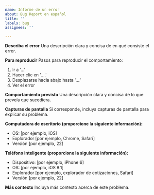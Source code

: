 ```yaml
---
name: Informe de un error
about: Bug Report en español
title: ''
labels: bug
assignees: ''

---
```


**Describa el error**
Una descripción clara y concisa de en qué consiste el error.

**Para reproducir**
Pasos para reproducir el comportamiento:
1. Ir a '...'
2. Hacer clic en '....'
3. Desplazarse hacia abajo hasta '....'
4. Ver el error

**Comportamiento previsto**
Una descripción clara y concisa de lo que preveía que sucediera.

**Capturas de pantalla**
Si corresponde, incluya capturas de pantalla para explicar su problema.

**Computadora de escritorio (proporcione la siguiente información):**
 - OS: [por ejemplo, iOS]
 - Explorador [por ejemplo, Chrome, Safari]
 - Versión [por ejemplo, 22]

**Teléfono inteligente (proporcione la siguiente información):**
 - Dispositivo: [por ejemplo, iPhone 6]
 - OS: [por ejemplo, iOS 8.1]
 - Explorador [por ejemplo, explorador de cotizaciones, Safari]
 - Versión [por ejemplo, 22]

**Más contexto**
Incluya más contexto acerca de este problema.
